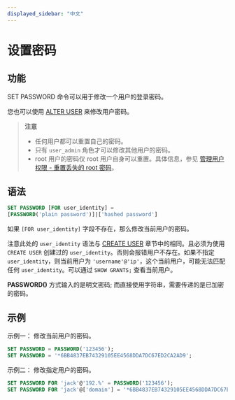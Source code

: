 ```yaml
---
displayed_sidebar: "中文"
---
```


# 设置密码

## 功能

SET PASSWORD 命令可以用于修改一个用户的登录密码。

您也可以使用 [ALTER USER](ALTER_USER.md) 来修改用户密码。

> **注意**
>
> - 任何用户都可以重置自己的密码。
> - 只有 `user_admin` 角色才可以修改其他用户的密码。
> - root 用户的密码仅 root 用户自身可以重置。具体信息，参见 [管理用户权限 - 重置丢失的 root 密码](../../../administration/User_privilege.md#修改用户)。

## 语法

```SQL
SET PASSWORD [FOR user_identity] =
[PASSWORD('plain password')]|['hashed password']
```

如果 `[FOR user_identity]` 字段不存在，那么修改当前用户的密码。

注意此处的 `user_identity` 语法与 [CREATE USER](../account-management/CREATE_USER.md) 章节中的相同。且必须为使用 `CREATE USER` 创建过的 `user_identity`。否则会报错用户不存在。如果不指定 `user_identity`，则当前用户为 `'username'@'ip'`，这个当前用户，可能无法匹配任何 `user_identity`。可以通过 `SHOW GRANTS;` 查看当前用户。

**PASSWORD()** 方式输入的是明文密码; 而直接使用字符串，需要传递的是已加密的密码。

## 示例

示例一： 修改当前用户的密码。

```SQL
SET PASSWORD = PASSWORD('123456');
SET PASSWORD = '*6BB4837EB74329105EE4568DDA7DC67ED2CA2AD9';
```

示例二： 修改指定用户的密码。

```SQL
SET PASSWORD FOR 'jack'@'192.%' = PASSWORD('123456');
SET PASSWORD FOR 'jack'@['domain'] = '*6BB4837EB74329105EE4568DDA7DC67ED2CA2AD9';
```